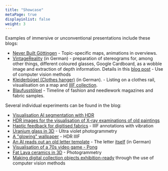 ```yaml
---
title: "Showcase"
metaPage: true
displayinlist: false
weight: 3
---
```


Examples of immersive or unconventional presentations include these blogs:

* [Never Built Göttingen](https://never-built.goettingen.xyz/) - Topic-specific maps, animations in overviews.
* [VintageReality](https://vintagereality.projektemacher.org/) (in German) - preparation of stereograms for, among other things, different coloured glasses, Google Cardboard, as a wobble image and extraction of depth information. Details in this [blog post](https://christianmahnke.de/post/vintagereality/) - Use of computer vision methods
* [Kleiderbügel (Clothes hanger)](https://xn--kleiderbgel-0hb.xn--blaufusstlpel-qmb.de/) (in German). - Listing on a clothes rail, visualisation on a map and [IIIF collection](https://theseusviewer.org/?iiif-content=https://xn--kleiderbgel-0hb.xn--blaufusstlpel-qmb.de/collection.json).
* [Blaufusstölpel](https://xn--blaufusstlpel-qmb.de/timeline/#vertical) - Timeline of fashion and needlework magazines and fabric samples.

Several individual experiments can be found in the blog:

* [Visualisation AI segmentation with HDR](/en/post/visualising-ai-segmentation-with-hdr/)
* [HDR images for the visualisation of X-ray examinations of old paintings](/en/post/hdr-radiography-visualisation/)
* [Haptic feedback for digitised fabrics](https://christianmahnke.de/post/haptic-feedback/) - IIIF annotations with vibration
* [Uranium glass in 3D](https://christianmahnke.de/en/post/uv-photogrammetry/) - Ultra violet photogrammetry
* [A "glowing" wallpaper](https://christianmahnke.de/en/post/hdr-iiif/) - HDR IIIF
* [An AI reads out an old letter template](https://christianmahnke.de/en/post/tts/) - The letter [itself](https://briefsteller.de/post/der-haussekretaer/286/) (in German)
* [Visualisation of a 70s video game - Pong](https://christianmahnke.de/en/post/pong/)
* [Fat Lava ceramics in 3D](https://christianmahnke.de/en/post/3d-models/) - Photogrammetry
* [Making digital collection objects exhibition-ready](https://christianmahnke.de/en/post/iiif-proxy/) through the use of computer vision methods
